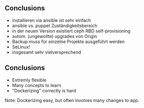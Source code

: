 ## Conclusions
* installieren via ansible ist sehr einfach
* ansible vs. puppet Zuständigkeitsbereich
* in der neuen Version existiert ceph RBD self-provisioning
* autom. (ungewollte) upgrades von Origin
* Backup muss für einzelne Projekte ausgeführt werden
* SeLinux!
* insgesamt sehr vielversprechend



## Conclusions
* Extremly flexible
* Many concepts to learn
* "Dockerizing" correctly is hard

Note:
Dockerizing easy, but often involves many changes to app.
